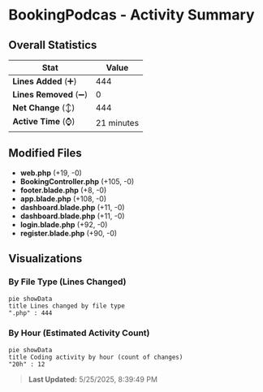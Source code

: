 # BookingPodcas - Activity Summary 

## Overall Statistics

| Stat                   | Value                                                             |
| ---------------------- | ----------------------------------------------------------------- |
| **Lines Added** (➕)   | 444                                          |
| **Lines Removed** (➖) | 0                                        |
| **Net Change** (↕)    | 444                |
| **Active Time** (⌚)   | 21 minutes |


## Modified Files
- **web.php** (+19, -0)
- **BookingController.php** (+105, -0)
- **footer.blade.php** (+8, -0)
- **app.blade.php** (+108, -0)
- **dashboard.blade.php** (+11, -0)
- **dashboard.blade.php** (+11, -0)
- **login.blade.php** (+92, -0)
- **register.blade.php** (+90, -0)

## Visualizations

### By File Type (Lines Changed)

```mermaid
pie showData
title Lines changed by file type
".php" : 444
```

### By Hour (Estimated Activity Count)

```mermaid
pie showData
title Coding activity by hour (count of changes)
"20h" : 12
```


> **Last Updated:** 5/25/2025, 8:39:49 PM